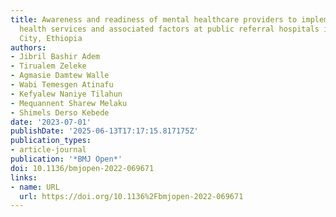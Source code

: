```yaml
---
title: Awareness and readiness of mental healthcare providers to implement telemental
  health services and associated factors at public referral hospitals in Addis Ababa
  City, Ethiopia
authors:
- Jibril Bashir Adem
- Tirualem Zeleke
- Agmasie Damtew Walle
- Wabi Temesgen Atinafu
- Kefyalew Naniye Tilahun
- Mequannent Sharew Melaku
- Shimels Derso Kebede
date: '2023-07-01'
publishDate: '2025-06-13T17:17:15.817175Z'
publication_types:
- article-journal
publication: '*BMJ Open*'
doi: 10.1136/bmjopen-2022-069671
links:
- name: URL
  url: https://doi.org/10.1136%2Fbmjopen-2022-069671
---
```

